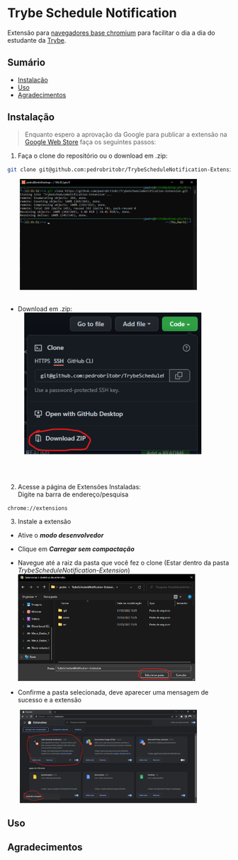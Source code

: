 # Trybe Schedule Notification

Extensão para [navegadores base chromium](https://en.m.wikipedia.org/wiki/Chromium_(web_browser) "Chromium Wikipédia") para facilitar o dia a dia do estudante da [Trybe](https://github.com/betrybe "github.com/betrybe").

## Sumário
- [Instalação](#instalação)
- [Uso](#uso)
- [Agradecimentos](#agradecimentos)

## <a id="instalação"></a> Instalação

> Enquanto espero a aprovação da Google para publicar a extensão na [Google Web Store](https://chrome.google.com/webstore/category/extensions?hl=pt-BR "Google Web Store") faça os seguintes passos:


1. Faça o clone do repositório ou o download em .zip:  
```sh
git clone git@github.com:pedrobritobr/TrybeScheduleNotification-Extension.git
```
&emsp;&emsp;<img src="./images/screenshots/01_git_clone.png" width="400" alt="git clone">
<br>
<br>
* Download em .zip:  
&emsp;<img src="./images/screenshots/01_zip_download.png" width="400" alt="git clone">
<br>
<br>

2. Acesse a página de Extensões Instaladas:  
Digite na barra de endereço/pesquisa
```
chrome://extensions
```

3. Instale a extensão  
* Ative o ***modo desenvolvedor***
* Clique em ***Carregar sem compactação***
* Navegue até a raiz da pasta que você fez o clone (Estar dentro da pasta *TrybeScheduleNotification-Extension*)
&emsp;&emsp;<img src="./images/screenshots/03_navegue_na_pag.png" width="400" alt="git clone">

* Confirme a pasta selecionada, deve aparecer uma mensagem de sucesso e a extensão

&emsp;&emsp;<img src="./images/screenshots/03_tudo_ok.png" width="400" alt="git clone">

## <a id="uso"></a> Uso
## <a id="agradecimentos"></a> Agradecimentos
